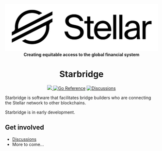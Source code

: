 <div align="center">
<a href="https://stellar.org"><img alt="Stellar" src="https://github.com/stellar/.github/raw/master/stellar-logo.png" width="558" /></a>
<br/>
<strong>Creating equitable access to the global financial system</strong>
<h1>Starbridge</h1>
</div>
<p align="center">
<a href="https://github.com/stellar/starbridge/actions/workflows/go.yml"><img src="https://github.com/stellar/starlight/actions/workflows/go.yml/badge.svg" />
<a href="https://pkg.go.dev/github.com/stellar/starbridge"><img src="https://pkg.go.dev/badge/github.com/stellar/starbridge.svg" alt="Go Reference"></a>
<a href="https://github.com/stellar/starbridge/discussions"><img src="https://img.shields.io/github/discussions/stellar/starbridge" alt="Discussions"></a>
</p>

Starbridge is software that facilitates bridge builders who are connecting the Stellar network to other blockchains.

Starbridge is in early development.

## Get involved

- [Discussions](https://github.com/stellar/starbridge/discussions)
- More to come...
